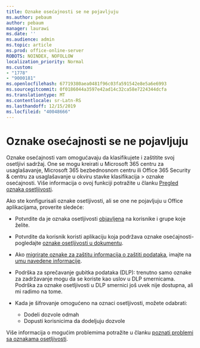 ```yaml
---
title: Oznake osećajnosti se ne pojavljuju
ms.author: pebaum
author: pebaum
manager: laurawi
ms.date: ''
ms.audience: admin
ms.topic: article
ms.prod: office-online-server
ROBOTS: NOINDEX, NOFOLLOW
localization_priority: Normal
ms.custom:
- "1778"
- "9000181"
ms.openlocfilehash: 67719380aea0481f96c03fa591542e8e5a6e6993
ms.sourcegitcommit: 0f0186044a3597e42ad14c32ca58e7224344dcfa
ms.translationtype: MT
ms.contentlocale: sr-Latn-RS
ms.lasthandoff: 12/15/2019
ms.locfileid: "40048666"
---
```

# <a name="sensitivity-labels-not-appearing"></a>Oznake osećajnosti se ne pojavljuju

Oznake osećajnosti vam omogućavaju da klasifikujete i zaštitite svoj osetljivi sadržaj. One se mogu kreirati u Microsoft 365 centru za usaglašavanje, Microsoft 365 bezbednosnom centru ili Office 365 Security & centru za usaglašavanje u okviru stavke klasifikacija > oznake osećajnosti. Više informacija o ovoj funkciji potražite u članku [Pregled oznaka osetljivosti](https://docs.microsoft.com/office365/securitycompliance/sensitivity-labels).

Ako ste konfigurisali oznake osetljivosti, ali se one ne pojavljuju u Office aplikacijama, proverite sledeće:

- Potvrdite da je oznaka osetljivosti [objavljena](https://docs.microsoft.com/Office365/SecurityCompliance/sensitivity-labels#what-label-policies-can-do) na korisnike i grupe koje želite.

- Potvrdite da korisnik koristi aplikaciju koja podržava oznake osećajnosti-pogledajte [oznake osetljivosti u dokumentu](https://support.office.com/article/apply-sensitivity-labels-to-your-documents-and-email-within-office-2f96e7cd-d5a4-403b-8bd7-4cc636bae0f9?ad=US&ui=en-US&rs=en-US#bkmk_whereavailable).

- Ako [migrirate oznake za zaštitu informacija o zaštiti podataka](https://docs.microsoft.com/azure/information-protection/configure-policy-migrate-labels), imajte na [umu navedene informacije](https://docs.microsoft.com/azure/information-protection/configure-policy-migrate-labels#considerations-for-unified-labels).

- Podrška za sprečavanje gubitka podataka (DLP): trenutno samo oznake za zadržavanje mogu da se koriste kao uslov u DLP smernicama.  Podrška za oznake osetljivosti u DLP smernici još uvek nije dostupna, ali mi radimo na tome.

- Kada je šifrovanje omogućeno na oznaci osetljivosti, možete odabrati:
    - Dodeli dozvole odmah
    - Dopusti korisnicima da dodeljuju dozvole


Više informacija o mogućim problemima potražite u članku [poznati problemi sa oznakama osetljivosti](https://support.office.com/article/known-issues-with-sensitivity-labels-in-office-b169d687-2bbd-4e21-a440-7da1b2743edc).
